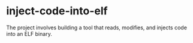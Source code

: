 # inject-code-into-elf
The project involves building a tool that reads, modifies, and injects code into an ELF binary.
